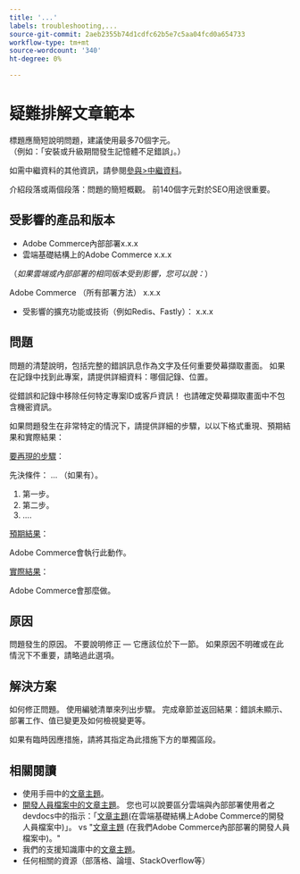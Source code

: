 ```yaml
---
title: '...'
labels: troubleshooting,...
source-git-commit: 2aeb2355b74d1cdfc62b5e7c5aa04fcd0a654733
workflow-type: tm+mt
source-wordcount: '340'
ht-degree: 0%

---
```



# 疑難排解文章範本

標題應簡短說明問題，建議使用最多70個字元。<br/>
（例如：「安裝或升級期間發生記憶體不足錯誤」。）

如需中繼資料的其他資訊，請參閱[參與>中繼資料](../../CONTRIBUTING.md#metadata)。

介紹段落或兩個段落：問題的簡短概觀。 前140個字元對於SEO用途很重要。

## 受影響的產品和版本

* Adobe Commerce內部部署x.x.x
* 雲端基礎結構上的Adobe Commerce x.x.x

（*如果雲端或內部部署的相同版本受到影響，您可以說：*）

Adobe Commerce （所有部署方法） x.x.x

* 受影響的擴充功能或技術（例如Redis、Fastly）： x.x.x

## 問題

問題的清楚說明，包括完整的錯誤訊息作為文字及任何重要熒幕擷取畫面。
如果在記錄中找到此專案，請提供詳細資料：哪個記錄、位置。

從錯誤和記錄中移除任何特定專案ID或客戶資訊！ 也請確定熒幕擷取畫面中不包含機密資訊。

如果問題發生在非常特定的情況下，請提供詳細的步驟，以以下格式重現、預期結果和實際結果：

<u>要再現的步驟</u>：

先決條件： ... （如果有）。

1. 第一步。
1. 第二步。
1. ....

<u>預期結果</u>：

Adobe Commerce會執行此動作。

<u>實際結果</u>：

Adobe Commerce會那麼做。

## 原因

問題發生的原因。 不要說明修正 — 它應該位於下一節。 如果原因不明確或在此情況下不重要，請略過此選項。

## 解決方案

如何修正問題。 使用編號清單來列出步驟。
完成章節並返回結果：錯誤未顯示、部署工作、值已變更及如何檢視變更等。

如果有臨時因應措施，請將其指定為此措施下方的單獨區段。

## 相關閱讀

* 使用手冊中的[文章主題](https://experienceleague.adobe.com/zh-hant/docs/commerce-admin/user-guides/home)。
* [開發人員檔案中的文章主題](https://developer.adobe.com/commerce/docs/)。 您也可以說要區分雲端與內部部署使用者之devdocs中的指示：「[文章主題](https://developer.adobe.com/commerce/docs/)(在雲端基礎結構上Adobe Commerce的開發人員檔案中)」。 vs &quot;[文章主題](https://developer.adobe.com/commerce/docs/) (在我們Adobe Commerce內部部署的開發人員檔案中)。&quot;
* 我們的支援知識庫中的[文章主題](https://support.magento.com/hc/en-us)。
* 任何相關的資源（部落格、論壇、StackOverflow等）
